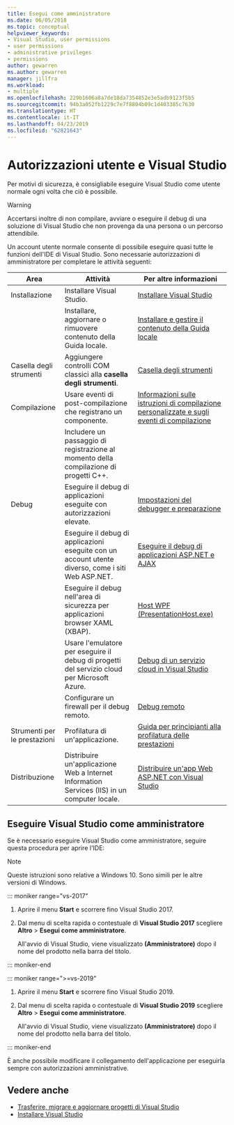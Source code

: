 ```yaml
---
title: Esegui come amministratore
ms.date: 06/05/2018
ms.topic: conceptual
helpviewer_keywords:
- Visual Studio, user permissions
- user permissions
- administrative privileges
- permissions
author: gewarren
ms.author: gewarren
manager: jillfra
ms.workload:
- multiple
ms.openlocfilehash: 229b1606a8a7de18da7354852e3e5adb9123f5b5
ms.sourcegitcommit: 94b3a052fb1229c7e7f8804b09c1d403385c7630
ms.translationtype: HT
ms.contentlocale: it-IT
ms.lasthandoff: 04/23/2019
ms.locfileid: "62821643"
---
```

# <a name="user-permissions-and-visual-studio"></a>Autorizzazioni utente e Visual Studio

Per motivi di sicurezza, è consigliabile eseguire Visual Studio come utente normale ogni volta che ciò è possibile.

> [!WARNING]
> Accertarsi inoltre di non compilare, avviare o eseguire il debug di una soluzione di Visual Studio che non provenga da una persona o un percorso attendibile.

Un account utente normale consente di possibile eseguire quasi tutte le funzioni dell'IDE di Visual Studio. Sono necessarie autorizzazioni di amministratore per completare le attività seguenti:

|Area|Attività|Per altre informazioni|
|----------|----------| - |
|Installazione|Installare Visual Studio.|[Installare Visual Studio](../install/install-visual-studio.md)|
||Installare, aggiornare o rimuovere contenuto della Guida locale.|[Installare e gestire il contenuto della Guida locale](../help-viewer/install-manage-local-content.md)|
|Casella degli strumenti|Aggiungere controlli COM classici alla **casella degli strumenti**.|[Casella degli strumenti](../ide/reference/toolbox.md)|
|Compilazione|Usare eventi di post-compilazione che registrano un componente.|[Informazioni sulle istruzioni di compilazione personalizzate e sugli eventi di compilazione](/cpp/ide/understanding-custom-build-steps-and-build-events)|
||Includere un passaggio di registrazione al momento della compilazione di progetti C++.||
|Debug|Eseguire il debug di applicazioni eseguite con autorizzazioni elevate.|[Impostazioni del debugger e preparazione](../debugger/debugger-settings-and-preparation.md)|
||Eseguire il debug di applicazioni eseguite con un account utente diverso, come i siti Web ASP.NET.|[Eseguire il debug di applicazioni ASP.NET e AJAX](../debugger/how-to-enable-debugging-for-aspnet-applications.md)|
||Eseguire il debug nell'area di sicurezza per applicazioni browser XAML (XBAP).|[Host WPF (PresentationHost.exe)](/dotnet/framework/wpf/app-development/wpf-host-presentationhost-exe)|
||Usare l'emulatore per eseguire il debug di progetti del servizio cloud per Microsoft Azure.|[Debug di un servizio cloud in Visual Studio](/azure/vs-azure-tools-debug-cloud-services-virtual-machines)|
||Configurare un firewall per il debug remoto.|[Debug remoto](../debugger/remote-debugging.md)|
|Strumenti per le prestazioni|Profilatura di un'applicazione.|[Guida per principianti alla profilatura delle prestazioni](../profiling/beginners-guide-to-performance-profiling.md)|
|Distribuzione|Distribuire un'applicazione Web a Internet Information Services (IIS) in un computer locale.|[Distribuire un'app Web ASP.NET con Visual Studio](/aspnet/web-forms/overview/older-versions-getting-started/deployment-to-a-hosting-provider/)|

## <a name="run-visual-studio-as-an-administrator"></a>Eseguire Visual Studio come amministratore

Se è necessario eseguire Visual Studio come amministratore, seguire questa procedura per aprire l'IDE:

> [!NOTE]
> Queste istruzioni sono relative a Windows 10. Sono simili per le altre versioni di Windows.

::: moniker range="vs-2017"

1. Aprire il menu **Start** e scorrere fino Visual Studio 2017.

1. Dal menu di scelta rapida o contestuale di **Visual Studio 2017** scegliere **Altro** > **Esegui come amministratore**.

   All'avvio di Visual Studio, viene visualizzato **(Amministratore)** dopo il nome del prodotto nella barra del titolo.

::: moniker-end

::: moniker range=">=vs-2019"

1. Aprire il menu **Start** e scorrere fino Visual Studio 2019.

1. Dal menu di scelta rapida o contestuale di **Visual Studio 2019** scegliere **Altro** > **Esegui come amministratore**.

   All'avvio di Visual Studio, viene visualizzato **(Amministratore)** dopo il nome del prodotto nella barra del titolo.

::: moniker-end

È anche possibile modificare il collegamento dell'applicazione per eseguirla sempre con autorizzazioni amministrative.

## <a name="see-also"></a>Vedere anche

- [Trasferire, migrare e aggiornare progetti di Visual Studio](../porting/port-migrate-and-upgrade-visual-studio-projects.md)
- [Installare Visual Studio](../install/install-visual-studio.md)